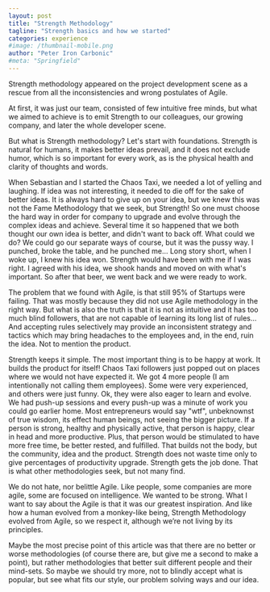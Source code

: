 ```yaml
---
layout: post
title: "Strength Methodology"
tagline: "Strength basics and how we started"
categories: experience
#image: /thumbnail-mobile.png
author: "Peter Iron Carbonic"
#meta: "Springfield"
---
```


Strength methodology appeared on the project development scene as a rescue from all the inconsistencies and wrong postulates of Agile.

At first, it was just our team, consisted of few intuitive free minds, but what we aimed to achieve is to emit Strength to our colleagues, our growing company, and later the whole developer scene.

But what is Strength methodology? Let's start with foundations. Strength is natural for humans, it makes better ideas prevail, and it does not exclude humor, which is so important for every work, as is the physical health and clarity of thoughts and words.

When Sebastian and I started the Chaos Taxi, we needed a lot of yelling and laughing. If idea was not interesting, it needed to die off for the sake of better ideas. It is always hard to give up on your idea, but we knew this was not the Fame Methodology that we seek, but Strength! So one must choose the hard way in order for company to upgrade and evolve through the complex ideas and achieve. Several time it so happened that we both thought our own idea is better, and didn't want to back off. What could we do? We could go our separate ways of course, but it was the pussy way. I punched, broke the table, and he punched me... Long story short, when I woke up, I knew his idea won. Strength would have been with me if I was right. I agreed with his idea, we shook hands and moved on with what's important. So after that beer, we went back and we were ready to work.

The problem that we found with Agile, is that still 95% of Startups were failing. That was mostly because they did not use Agile methodology in the right way. But what is also the truth is that it is not as intuitive and it has too much blind followers, that are not capable of learning its long list of rules... And accepting rules selectively may provide an inconsistent strategy and tactics which may bring headaches to the employees and, in the end, ruin the idea. Not to mention the product.

Strength keeps it simple. The most important thing is to be happy at work. It builds the product for itself! Chaos Taxi followers just popped out on places where we would not have expected it. We got 4 more  people (I am intentionally not calling them employees). Some were very experienced, and others were just funny. Ok, they were also eager to learn and evolve. We had push-up sessions and every push-up was a minute of work you could go earlier home. Most entrepreneurs would say "wtf", unbeknownst  of true wisdom, its effect human beings, not seeing the bigger picture. If a person is strong, healthy and physically active, that person is happy, clear in head and more productive. Plus, that person would be stimulated to have more free time, be better rested, and fulfilled. That builds not the body, but the community, idea and the product. Strength does not waste time only to give percentages of productivity upgrade. Strength gets the job done. That is what other methodologies seek, but not many find.

We do not hate, nor belittle Agile. Like people, some companies are more agile, some are focused on intelligence. We wanted to be strong. What I want to say about the Agile is that it was our greatest inspiration. And like how 
a human evolved from a monkey-like being, Strength Methodology evolved from Agile, so we respect it, although we’re not living by its principles.

Maybe the most precise point of this article was that there are no better or worse methodologies (of course there are, but give me a second to make a point), but rather methodologies that better suit different people and their mind-sets. So maybe we should try more, not to blindly accept what is popular, but see what fits our style, our problem solving ways and our idea.
